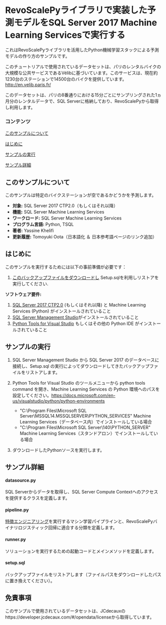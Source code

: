 ﻿# RevoScalePyライブラリで実装した予測モデルをSQL Server 2017 Machine Learning Servicesで実行する

これはRevoScalePyライブラリを活用したPython機械学習スタックによる予測モデルの作り方のサンプルです。

このチュートリアルで使用されているデータセットは、パリのレンタルバイクの大規模な公共サービスであるVélibに基づいています。このサービスは、現在約1230台のステーションで14500台のバイクを提供しています。http://en.velib.paris.fr/

このデータセットは、パリの8番通りにおける15分ごとにサンプリングされた1ヵ月分のレンタルデータで、SQL Serverに格納しており、RevoScalePyから取得し利用します。


### コンテンツ

[このサンプルについて](#このサンプルについて)

[はじめに](#はじめに)

[サンプルの実行](#サンプルの実行)

[サンプル詳細](#サンプル詳細)




## このサンプルについて


このサンプルは特定のバイクステーションが空であるかどうかを予測します。




- **対象:** SQL Server 2017 CTP2.0（もしくはそれ以降）
- **機能:** SQL Server Machine Learning Services 
- **ワークロード:** SQL Server Machine Learning Services
- **プログラム言語:** Python, TSQL
- **著者:** Yassine Khelifi
- **更新履歴:** Tomoyuki Oota（日本語化 ＆ 日本参考語ページのリンク追加）



## はじめに

このサンプルを実行するためには以下の事前準備が必要です：
1. [このバックアップファイルをダウンロードし](https://sq14samples.blob.core.windows.net/data/velibDB.bak) Setup.sqlを利用しリストアを実行してください. 

**ソフトウェア要件:**


1. [SQL Server 2017 CTP2.0](https://www.microsoft.com/en-us/sql-server/sql-server-2017) (もしくはそれ以降) と Machine Learning Services (Python) がインストールされていること
2. [SQL Server Management Studio](https://docs.microsoft.com/en-us/sql/ssms/download-sql-server-management-studio-ssms)がインストールされていること
3. [Python Tools for Visual Studio](https://www.visualstudio.com/vs/python/) もしくはその他の Python IDE がインストールされていること

## サンプルの実行
1. SQL Server Management Studio から SQL Server 2017 のデータベースに接続し、Setup.sql の実行によってダウンロードしてきたバックアップファイルをリストアします。

2. Python Tools for Visual Studio のツールメニューから python tools command を開き、Machine Learning Services の Python 環境へのパスを設定してください。https://docs.microsoft.com/en-us/visualstudio/python/python-environments

   *  "C:\Program Files\Microsoft SQL Server\MSSQL14.MSSQLSERVER\PYTHON_SERVICES" Machine Learning Services（データベース内）でインストールしている場合
   *  "C:\Program Files\Microsoft SQL Server\140\PYTHON_SERVER" Machine Learning Services（スタンドアロン）でインストールしている場合

3. ダウンロードしたPythonソースを実行します。






## サンプル詳細

#### datasource.py
SQL Serverからデータを取得し、SQL Server Compute Contextへのアクセスを提供するクラスを定義します。

####  pipeline.py
[特徴エンジニアリング](https://docs.microsoft.com/ja-jp/azure/machine-learning/machine-learning-data-science-create-features)を実行するマシン学習パイプラインと、RevoScalePyバイナリロジスティック回帰に適合する分類を定義します。

####  runner.py
ソリューションを実行するための起動コードとメインメソッドを定義します。

####  setup.sql
バックアップファイルをリストアします（ファイルパスをダウンロードしたパスに置き換えてください）。





## 免責事項
このサンプルで使用されているデータセットは、JCdecauxのhttps://developer.jcdecaux.com/#/opendata/licenseから取得しています。




